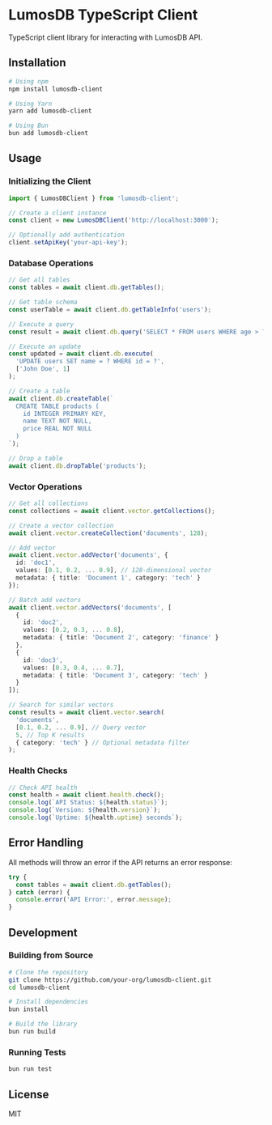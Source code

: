 # LumosDB TypeScript Client

TypeScript client library for interacting with LumosDB API.

## Installation

```bash
# Using npm
npm install lumosdb-client

# Using Yarn
yarn add lumosdb-client

# Using Bun
bun add lumosdb-client
```

## Usage

### Initializing the Client

```typescript
import { LumosDBClient } from 'lumosdb-client';

// Create a client instance
const client = new LumosDBClient('http://localhost:3000');

// Optionally add authentication
client.setApiKey('your-api-key');
```

### Database Operations

```typescript
// Get all tables
const tables = await client.db.getTables();

// Get table schema
const userTable = await client.db.getTableInfo('users');

// Execute a query
const result = await client.db.query('SELECT * FROM users WHERE age > ?', [18]);

// Execute an update
const updated = await client.db.execute(
  'UPDATE users SET name = ? WHERE id = ?',
  ['John Doe', 1]
);

// Create a table
await client.db.createTable(`
  CREATE TABLE products (
    id INTEGER PRIMARY KEY,
    name TEXT NOT NULL,
    price REAL NOT NULL
  )
`);

// Drop a table
await client.db.dropTable('products');
```

### Vector Operations

```typescript
// Get all collections
const collections = await client.vector.getCollections();

// Create a vector collection
await client.vector.createCollection('documents', 128);

// Add vector
await client.vector.addVector('documents', {
  id: 'doc1',
  values: [0.1, 0.2, ... 0.9], // 128-dimensional vector
  metadata: { title: 'Document 1', category: 'tech' }
});

// Batch add vectors
await client.vector.addVectors('documents', [
  {
    id: 'doc2',
    values: [0.2, 0.3, ... 0.8],
    metadata: { title: 'Document 2', category: 'finance' }
  },
  {
    id: 'doc3',
    values: [0.3, 0.4, ... 0.7],
    metadata: { title: 'Document 3', category: 'tech' }
  }
]);

// Search for similar vectors
const results = await client.vector.search(
  'documents',
  [0.1, 0.2, ... 0.9], // Query vector
  5, // Top K results
  { category: 'tech' } // Optional metadata filter
);
```

### Health Checks

```typescript
// Check API health
const health = await client.health.check();
console.log(`API Status: ${health.status}`);
console.log(`Version: ${health.version}`);
console.log(`Uptime: ${health.uptime} seconds`);
```

## Error Handling

All methods will throw an error if the API returns an error response:

```typescript
try {
  const tables = await client.db.getTables();
} catch (error) {
  console.error('API Error:', error.message);
}
```

## Development

### Building from Source

```bash
# Clone the repository
git clone https://github.com/your-org/lumosdb-client.git
cd lumosdb-client

# Install dependencies
bun install

# Build the library
bun run build
```

### Running Tests

```bash
bun run test
```

## License

MIT
